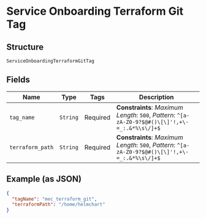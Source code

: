 
# Service Onboarding Terraform Git Tag

## Structure

`ServiceOnboardingTerraformGitTag`

## Fields

| Name | Type | Tags | Description |
|  --- | --- | --- | --- |
| `tag_name` | `String` | Required | **Constraints**: *Maximum Length*: `500`, *Pattern*: `^[a-zA-Z0-9?$@#()\[\]'!,+\-=_:.&*%\s\/]+$` |
| `terraform_path` | `String` | Required | **Constraints**: *Maximum Length*: `500`, *Pattern*: `^[a-zA-Z0-9?$@#()\[\]'!,+\-=_:.&*%\s\/]+$` |

## Example (as JSON)

```json
{
  "tagName": "mec_terraform_git",
  "terraformPath": "/home/helmchart"
}
```

